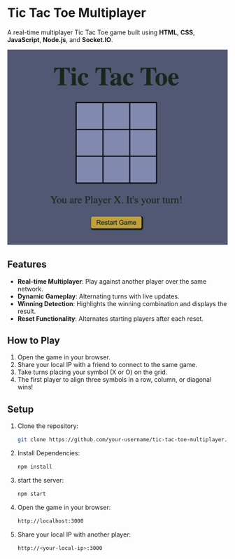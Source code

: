 # Tic Tac Toe Multiplayer
A real-time multiplayer Tic Tac Toe game built using **HTML**, **CSS**, **JavaScript**, **Node.js**, and **Socket.IO**.

![Game Screenshot](Screenshots/1.png)

## Features
- **Real-time Multiplayer**: Play against another player over the same network.
- **Dynamic Gameplay**: Alternating turns with live updates.
- **Winning Detection**: Highlights the winning combination and displays the result.
- **Reset Functionality**: Alternates starting players after each reset.

## How to Play
1. Open the game in your browser.
2. Share your local IP with a friend to connect to the same game.
3. Take turns placing your symbol (X or O) on the grid.
4. The first player to align three symbols in a row, column, or diagonal wins!

## Setup
1. Clone the repository:
   ```bash
   git clone https://github.com/your-username/tic-tac-toe-multiplayer.git

2. Install Dependencies:
    ```bash
    npm install

3. start the server:
    ```bash
    npm start

4. Open the game in your browser:
    ```bash
    http://localhost:3000

5. Share your local IP with another player:
    ```bash
    http://<your-local-ip>:3000
    
